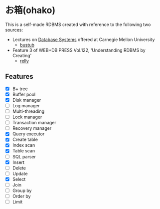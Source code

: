# お箱(ohako)

This is a self-made RDBMS created with reference to the following two sources:

* Lectures on [Database Systems](https://15445.courses.cs.cmu.edu/fall2022/) offered at Carnegie Mellon University
    * [bustub](https://github.com/cmu-db/bustub)
* Feature 3 of WEB+DB PRESS Vol.122, 'Understanding RDBMS by Creating'
    * [relly](https://github.com/KOBA789/relly)

## Features

- [x] B+ tree
- [x] Buffer pool
- [x] Disk manager
- [ ] Log manager
- [ ] Multi-threading
- [ ] Lock manager
- [ ] Transaction manager
- [ ] Recovery manager
- [x] Query executor
- [x] Create table
- [x] Index scan
- [x] Table scan
- [ ] SQL parser
- [x] Insert
- [ ] Delete
- [ ] Update
- [x] Select
- [ ] Join
- [ ] Group by
- [ ] Order by
- [ ] Limit
